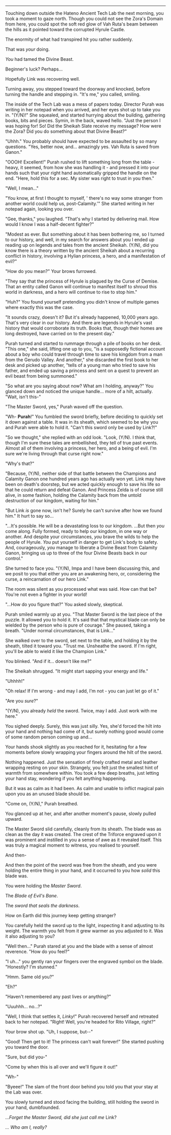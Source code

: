 ----

Touching down outside the Hateno Ancient Tech Lab the next morning, you took a moment to gaze north. Though you could not see the Zora's Domain from here, you could spot the soft red glow of Vah Ruta's beam between the hills as it pointed toward the corrupted Hyrule Castle.

The enormity of what had transpired hit you rather suddenly.

That was *your* doing.

*You* had tamed the Divine Beast.

Beginner's luck? Perhaps...

Hopefully Link was recovering well.

Turning away, you stepped toward the doorway and knocked, before turning the handle and stepping in. "It's me," you called, smiling.

The inside of the Tech Lab was a mess of papers today. Director Purah was writing in her notepad when you arrived, and her eyes shot up to take you in. "(Y/N)!" She squealed, and started hurrying about the building, gathering books, bits and pieces. Symin, in the back, waved hello. "Just the person I was hoping for! So! Did the Sheikah Slate receive my message? How were the Zora? Did you do something about that Divine Beast?"

"Uhhh." You probably should have expected to be assaulted by so many questions. "Yes, better now, and... amazingly yes. Vah Ruta is saved from Ganon."

"OOOH! Excellent!" Purah rushed to lift something long from the table - heavy, it seemed, from how she was handling it - and pressed it into your hands such that your right hand automatically gripped the handle on the end. "Here, hold this for a sec. My sister was right to trust in you then."

"Well, I mean..."

"You know, at first I thought to myself, ' there's no way some stranger from another world could help us, post-Calamity.'" She started writing in her notepad again, looking you over.

"Gee, thanks," you laughed. "That's why I started by delivering mail. How would I know I was a half-decent fighter?"

"Modest as ever. But something about it has been bothering me, so I turned to our history, and well, in my search for answers about you I ended up reading up on legends and tales from the ancient Sheikah. (Y/N), did you know there is a theory written by the ancient Sheikah about a recurring conflict in history, involving a Hylian princess, a hero, and a manifestation of evil?"

"How do you mean?" Your brows furrowed.

"They say that the princess of Hyrule is plagued by the Curse of Demise. That an entity called Ganon will continue to manifest itself to shroud this world in darkness, and a hero will continue to rise to stop him."

"Huh?" You found yourself pretending you didn't know of multiple games where exactly this was the case.

"It sounds crazy, doesn't it? But it's already happened, 10,000 years ago. That's very clear in our history. And there are legends in Hyrule's vast history that would corroborate its truth. Books that, though their homes are long destroyed, have carried on to the present day."

Purah turned and started to rummage through a pile of books on her desk. "This one," she said, lifting one up to you, "is a supposedly fictional account about a boy who could travel through time to save his kingdom from a man from the Gerudo Valley. And another," she discarded the first book to her desk and picked up another, "tells of a young man who tried to save his father, and ended up saving a princess and sent on a quest to prevent an evil beast from being summoned."

"So what are you saying about now? What am I holding, anyway?" You glanced down and noticed the unique handle... more of a hilt, actually. "Wait, isn't this-"

"The Master Sword, yes," Purah waved off the question.

"Wh- **Purah**!" You fumbled the sword briefly, before deciding to quickly set it down against a table. It was in its sheath, which seemed to be why you and Purah were able to hold it. "Can't this sword only be used by Link?!"

"So we thought," she replied with an odd look. "Look, (Y/N). I think that, though I'm sure these tales are embellished, they tell of true past events. Almost all of them involving a princess, her hero, and a being of evil. I'm sure we're living through that curse right now."

"Why's that?"

"Because, (Y/N), neither side of that battle between the Champions and Calamity Ganon one hundred years ago has actually won yet. Link may have been on death's doorstep, but we acted quickly enough to save his life so that he could return and defeat Ganon. And Princess Zelda is of course still alive, in some fashion, holding the Calamity back from the untold destruction of our kingdom, waiting for him."

"But Link *is* gone now, isn't he? Surely he can't survive after how we found him." It hurt to say so...

"...It's possible. He will be a devastating loss to our kingdom. ...But then *you* come along. Fully formed, ready to help our kingdom, in one way or another. And despite your circumstances, *you* brave the wilds to help the people of Hyrule. *You* put yourself in danger to get Link's body to safety. And, courageously, *you* manage to liberate a Divine Beast from Calamity Ganon, bringing us up to three of the four Divine Beasts back in our control."

She turned to face you. "(Y/N), Impa and I have been discussing this, and we posit to you that either you are an awakening hero, or, considering the curse, a reincarnation of our hero Link."

The room was silent as you processed what was said. How can that be? You're not even a fighter in your world!

"...How do you figure that?" You asked slowly, skeptical.

Purah smiled warmly up at you. "That Master Sword is the last piece of the puzzle. It allowed you to hold it. It's said that that mystical blade can only be wielded by the person who is pure of courage." She paused, taking a breath. "Under normal circumstances, that is Link..."

She walked over to the sword, set next to the table, and holding it by the sheath, tilted it toward you. "Trust me. Unsheathe the sword. If I'm right, you'll be able to wield it like the Champion Link."

You blinked. "And if it... doesn't like me?"

The Sheikah shrugged. "It might start sapping your energy and life."

"Uhhhh!"

"Oh relax! If I'm wrong - and may I add, I'm not - you can just let go of it."

"Are you *sure*?"

"(Y/N), you already *held* the sword. Twice, may I add. Just work with me here."

You sighed deeply. Surely, this was just silly. Yes, she'd forced the hilt into your hand and nothing had come of it, but surely nothing good would come of some random person coming up and...

Your hands shook slightly as you reached for it, hesitating for a few moments before slowly wrapping your fingers around the hilt of the sword.

Nothing happened. Just the sensation of finely crafted metal and leather wrapping resting on your skin. Strangely, you felt just the smallest hint of warmth from somewhere within. You took a few deep breaths, just letting your hand stay, wondering if you felt anything happening.

But it was as calm as it had been. As calm and unable to inflict magical pain upon you as an unused blade should be.

"Come on, (Y/N)," Purah breathed.

You glanced up at her, and after another moment's pause, slowly pulled upward.

The Master Sword slid carefully, cleanly from its sheath. The blade was as clean as the day it was created. The crest of the Triforce engraved upon it was prominent and instilled in you a sense of awe as it revealed itself. This was truly a magical moment to witness, you realised to yourself. 

And then-

And then the point of the sword was free from the sheath, and you were holding the entire thing in your hand, and it occurred to you how *solid* this blade was.

You were holding the *Master Sword*.

The *Blade of Evil's Bane*.

The *sword that seals the darkness*.

How on Earth did this journey keep getting stranger?

You carefully held the sword up to the light, inspecting it and adjusting to its weight. The warmth you felt from it grew warmer as you adjusted to it. Was it also adjusting to you?

"Well then..." Purah stared at you and the blade with a sense of almost reverence. "How do you feel?"

"I uh..." you gently ran your fingers over the engraved symbol on the blade. "Honestly? I'm stunned."

"Hmm. Same old you?"

"Eh?" 

"Haven't remembered any past lives or anything?"

"Uuuhhh... no...?"



"Well, I think that settles it, *Linky*!" Purah recovered herself and retreated back to her notepad. "Right! Well, you're headed for Rito Village, right?"

Your brow shot up. "Uh, I suppose, but--"

"Good! Then get to it! The princess can't wait forever!" She started pushing you toward the door.

"Sure, but did you-"

"Come by when this is all over and we'll figure it out!"

"Wh-"

"Byeee!" The slam of the front door behind you told you that your stay at the Lab was over.

You slowly turned and stood facing the building, still holding the sword in your hand, dumbfounded.

*...Forget the Master Sword, did she just call me* Link?

*... Who am I, really?*
